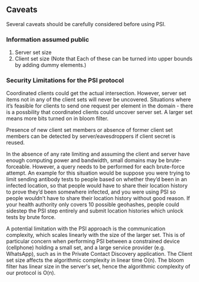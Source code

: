 ## Caveats
Several caveats should be carefully considered before using PSI.

### Information assumed public 
1. Server set size
2. Client set size
(Note that Each of these can be turned into upper bounds by adding dummy elements.)

### Security Limitations for the PSI protocol

Coordinated clients could get the actual intersection. However, server set items not
in any of the client sets will never be uncovered.
Situations where it’s feasible for clients to send one request per element in the domain -
there is a possbility that coordinated clients could uncover server set. A larger set means
more bits turned on in bloom filter.


Presence of new client set members or absence of former client set members can be
detected by server/eavesdroppers if client secret is reused.


In the absence of any rate limiting and assuming the client and server have enough
computing power and bandwidth, small domains may be brute-forceable. However, a query
needs to be  performed for each brute-force attempt.
An example for this situation would be suppose you were trying to limit sending antibody 
tests to people based on whether they’d been in an infected location, so that people would
have to share their location history to prove they’d been somewhere infected, and you were
using PSI so people wouldn’t have to share their location history without good reason. If
your health authority only covers 10 possible geohashes, people could sidestep the PSI step
entirely and submit location histories which unlock tests by brute force.


A potential limitation with the PSI approach is the communication complexity,
which scales linearly with the size of the larger set. This is of particular concern
when performing PSI between a constrained device (cellphone) holding a small set, and a
large service provider (e.g. WhatsApp), such as in the Private Contact Discovery application.
The Client set size affects the algorithmic complexity in linear time O(n).
The bloom filter has linear size in the server's set, hence the algorithmic complexity
of our protocol is O(n).
